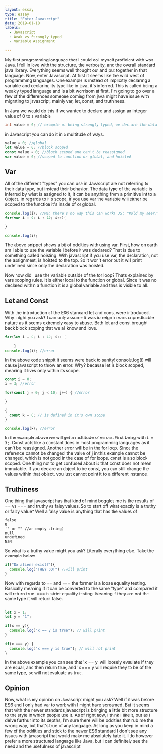 ```yaml
---
layout: essay
type: essay
title: "Enter Javascript"
date: 2019-01-18
labels:
  - Javascript
  - Weak vs Strongly typed
  - Variable Assignment
  
---
```


My first programming language that I could call myself proficient with was Java. I fell in love with the structure, the verbosity, and the overall standard java library. Everything seems well thought out and put together in that language. Now, enter Javascript. At first it seems like the wild west of programming languages. One example is instead of implicitly declaring a variable and declaring its type like in java, it's inferred. This is called being a weakly typed language and is a bit worrisom at first. I'm going to go over a few of the differences someone coming from java might have issue with migrating to javascript, mainly var, let, const, and truthiness.

In Java we would do this if we wanted to declare and assign an integer value of 0 to a variable
```java
int value = 0; // example of being strongly typed, we declare the data type int
```

in Javascript you can do it in a multitude of ways.

```js
value = 0; //global
let value = 0; //block scoped
const value = 0; //block scoped and can't be reassigned
var value = 0; //scoped to function or global, and hoisted
```

<h2>Var</h2>
All of the different "types" you can use in Javascript are not referring to their data type, but instead their behavior. The data type of the variable is inferred by what is assigned to it, it can be anything from a primitive int to a Object. In regards to it's scope, if you use var the variable will either be scoped to the function it's inside of or global.

```js
console.log(i); //ME: there's no way this can work! JS: "Hold my beer!"
for(var i = 0; i < 10; i++){
	
}

console.log(i);
```

The above snippet shows a bit of oddities with using var. First, how on earth am I able to use the variable i before it was declared? That is due to something called hoisting. With javascript if you use var, the declaration, not the assignment, is hoisted to the top. So it won't error but it will print undefined since only the declaration was hoisted.

Now how did I use the variable outside of the for loop? Thats explained by vars scoping rules. It is either local to the function or global. Since it was no declared within a function it is a global variable and thus is visible to all.

<h2>Let and Const</h2>

With the introduction of the ES6 standard let and const were introduced. Why might you ask? I can only assume it was to reign in vars unpredicable nature as it seems extremely easy to abuse. Both let and const brought back block scoping that we all know and love.

```js
for(let i = 0; i < 10; i++ {
    
    }
console.log(i); //error
```

In the above code snippit it seems were back to sanity! console.log(i) will cause javascript to throw an error. Why? because let is block scoped, meaning it lives only within its scope.

```js
const i = 0;
i = 3; //error 

for(const j = 0; j < 10; j++) { //error
  
}

{
  const k = 0; // is defined in it's own scope
}

console.log(k); //error
```

In the example above we will get a multitude of errors. First being with `i = 3;`. Const acts like a constant does in most programming languages as it can't be reassigned. Another error will be in the for loop. Since the reference cannot be changed, the value of j in this example cannot be changed, which is not good in the case of for loops. const is also block scoped. One thing not to get confused about is that const does not mean immutable. If you declare an object to be const, you can still change the values within that object, you just cannot point it to a different instance.

<h2>Truthiness</h2>
  
One thing that javascript has that kind of mind boggles me is the results of == vs === and truthy vs falsy values. So to start off what exactly is a truthy or falsy value? Well a falsy value is anything that has the values of
```
false
0
'' or "" //an empty string)
null
undefined
NaN
```
  
So what is a truthy value might you ask? Literally everything else. Take the example below

```js
if("Do aliens exist?"){
  console.log("THEY DO!") //will print
}
```
  
Now with regards to == and === the former is a loose equality testing. Basically meaning if it can be converted to the same "type" and compared it will return true. === is strict equality testing. Meaning if they are not the same type it will return false.
  
```js
  
let x = 1;
let y = "1";
  
if(x == y){
  console.log("x == y is true"); // will print
}
  
if(x === y) {
  console.log("x === y is true"); // will not print
}
```
  
In the above example you can see that 'x == y' will loosely evaulate if they are equal, and then return true, and 'x === y will require they to be of the same type, so will not evaluate as true.
 
  

<h2>Opinion</h2>

Now, what is my opinion on Javascript might you ask? Well if it was before ES6 and I only had var to work with I might have screamed. But it seems that with the newer standards javascript is bringing a little bit more structure to the style in which people use it. As of right now, I think I like it, but as I delve furthur into its depths, I'm sure there will be oddities that rub me the wrong way, but that's true of any language. As long as you keep in mind a few of the oddities and stick to the newer ES6 standard I don't see any issues with javascript that would make me absolutely hate it. I do however prefer a more structured language like Java, but I can definitely see the need and the usefulness of javascript.
  



